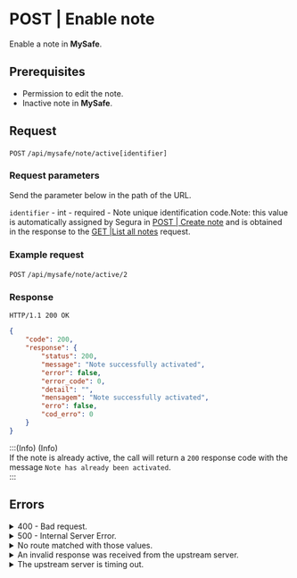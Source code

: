 # POST | Enable note

Enable a note in **MySafe**.

## Prerequisites

* Permission to edit the note.
* Inactive note in **MySafe**.

## Request

`POST` `/api/mysafe/note/active[identifier]`

### Request parameters

Send the parameter below in the path of the URL.

`identifier` - int - required - Note unique identification code.Note: this value is automatically assigned by Segura in [POST | Create note](../../../../../v4/docs/api-post-create-note/) and is obtained in the response to the [GET |List all notes](../../../../../v4/docs/pt/api-get-list-all-notes/) request.

### Example request

`POST` `/api/mysafe/note/active/2`

### Response

`HTTP/1.1 200 OK`

```json
{
    "code": 200,
    "response": {
        "status": 200,
        "message": "Note successfully activated",
        "error": false,
        "error_code": 0,
        "detail": "",
        "mensagem": "Note successfully activated",
        "erro": false,
        "cod_erro": 0
    }
}
```

:::(Info) (Info)\
If the note is already active, the call will return a `200` response code with the message `Note has already been activated`.\
:::

## Errors

<details>

<summary>400 - Bad request.</summary>

***

Message: "1006 User does not have access"\


Possible cause: user doesn't have access to this note.\


***

Message: "1010: Unexpected identifier type"\


Possible cause: URL not recognized.\
Solution: check the URL and resend the request .

***

</details>

<details>

<summary>500 - Internal Server Error.</summary>

***

***

Message: "Unexpected error."\


Possible cause: the error is on the Segura server.\
Solution: contact the support team for more information.

***

</details>

<details>

<summary>No route matched with those values.</summary>

***

Message: "No route matched with those values."

Possible causes: failure in your application's authentication with the Segura server or incorrect URL.\
Solution: check the authentication parameters such as `Access Token URL`, `Client ID`, and `Client Secret` and request a new access token or check and correct the URL.

***

</details>

<details>

<summary>An invalid response was received from the upstream server.</summary>

***

Message: "An invalid response was received from the upstream server."

Possible cause: the upstream server may be taking too long to respond, leading to a timeout error interpreted as an invalid response by the proxy/gateway server.\
Solution: check the connectivity between the request origin and the Segura server.

***

</details>

<details>

<summary>The upstream server is timing out.</summary>

***

Message: "The upstream server is timing out."

Possible cause: the request timed out.\
Solution: check the connectivity between the request origin and the Segura server.

***

</details>
